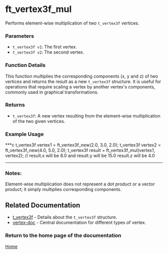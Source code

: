 # ft_vertex3f_mul
Performs element-wise multiplication of two `t_vertex3f` vertices.

### Parameters
- `t_vertex3f v1`: The first vertex.
- `t_vertex3f v2`: The second vertex.

### Function Details
This function multiplies the corresponding components (x, y and z) of two vertices and returns the result as a new `t_vertex3f` structure. It is useful for operations that require scaling a vertex by another vertex's components, commonly used in graphical transformations.

### Returns
- `t_vertex3f`: A new vertex resulting from the element-wise multiplication of the two given vertices.

### Example Usage
***c
t_vertex3f vertex1 = ft_vertex3f_new(2.0, 3.0, 2.0);
t_vertex3f vertex2 = ft_vertex3f_new(4.0, 5.0, 2.0);
t_vertex3f result = ft_vertex3f_mul(vertex1, vertex2);
// result.x will be 8.0 and result.y will be 15.0 result.z will be 4.0
***

### Notes:
Element-wise multiplication does not represent a dot product or a vector product; it simply multiplies corresponding components.

## Related Documentation
- [t_vertex3f](./t_vertex3f.md) - Details about the `t_vertex3f` structure.
- [vertex-doc](../vertex-doc.md) - Central documentation for different types of vertex.

### Return to the home page of the documentation
[Home](../../home.md)